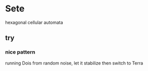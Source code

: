 # Sete

hexagonal cellular automata

## try

### nice pattern

running Dois from random noise, let it stabilize then switch to Terra
